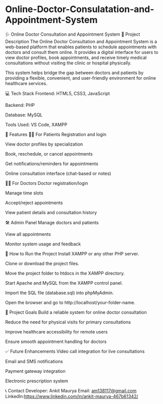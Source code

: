 # Online-Doctor-Consulatation-and-Appointment-System

🩺 Online Doctor Consultation and Appointment System
📌 Project Description
The Online Doctor Consultation and Appointment System is a web-based platform that enables patients to schedule appointments with doctors and consult them online. It provides a digital interface for users to view doctor profiles, book appointments, and receive timely medical consultations without visiting the clinic or hospital physically.

This system helps bridge the gap between doctors and patients by providing a flexible, convenient, and user-friendly environment for online healthcare services.

💻 Tech Stack
Frontend: HTML5, CSS3, JavaScript

Backend: PHP

Database: MySQL

Tools Used: VS Code, XAMPP

🧩 Features
👨‍⚕️ For Patients
Registration and login

View doctor profiles by specialization

Book, reschedule, or cancel appointments

Get notifications/reminders for appointments

Online consultation interface (chat-based or notes)

👩‍⚕️ For Doctors
Doctor registration/login

Manage time slots

Accept/reject appointments

View patient details and consultation history

🛠️ Admin Panel
Manage doctors and patients

View all appointments

Monitor system usage and feedback

🚀 How to Run the Project
Install XAMPP or any other PHP server.

Clone or download the project files.

Move the project folder to htdocs in the XAMPP directory.

Start Apache and MySQL from the XAMPP control panel.

Import the SQL file (database.sql) into phpMyAdmin.

Open the browser and go to http://localhost/your-folder-name.

🧠 Project Goals
Build a reliable system for online doctor consultation

Reduce the need for physical visits for primary consultations

Improve healthcare accessibility for remote users

Ensure smooth appointment handling for doctors

✅ Future Enhancements
Video call integration for live consultations

Email and SMS notifications

Payment gateway integration

Electronic prescription system

📞 Contact
Developer: Ankit Maurya
Email: am138117@gmail.com
LinkedIn:https://www.linkedin.com/in/ankit-maurya-467b61342/
